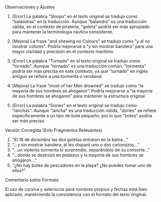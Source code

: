 Observaciones y Ajustes

1. [Error] La palabra "Sloops" en el texto original se tradujo como "balandras" en la traducción. Aunque "balandra" es una traducción válida, en el contexto de piratería, "goleta" podría ser más apropiado para mantener la terminología náutica consistente.

2. [Mejora] La frase "and shewing no Colours" se tradujo como "y al no mostrar colores". Podría mejorarse a "y sin mostrar bandera" para una mayor claridad y precisión en el contexto marítimo.

3. [Error] La palabra "Turnado" en el texto original se tradujo como "tornado". Aunque "tornado" es una traducción común, "tormenta" podría ser más precisa en este contexto, ya que "turnado" en inglés antiguo se refiere a una tormenta o vendaval.

4. [Mejora] La frase "most of her Men drowned" se tradujo como "la mayoría de sus hombres se ahogaron". Podría mejorarse a "la mayoría de sus hombres se ahogaron" para mantener la estructura original.

5. [Error] La palabra "Dories" en el texto original se tradujo como "lanchas". Aunque "lancha" es una traducción válida, "dories" se refiere específicamente a un tipo de bote pequeño, por lo que "botes" podría ser más preciso.

Versión Corregida (Solo Fragmentos Relevantes)

1. "El 16 de *diciembre* las dos goletas entraron en la bahía..."
2. "...y sin mostrar bandera, él les disparó uno o dos cañonazos..."
3. "...un violento tormenta lo sorprendió, separándolo de su consorte..."
4. "...donde se destrozó en pedazos y la mayoría de sus hombres se ahogaron..."
5. "¿No hay botes de pescadores en la playa? ¿No puedes tomar uno de ellos?"

Comentario sobre Formato

El uso de cursiva y asteriscos para nombres propios y fechas está bien aplicado, manteniendo la consistencia con el formato del texto original.
